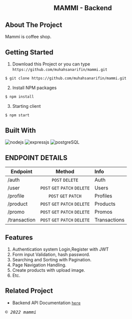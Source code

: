 
<h2 align="center">MAMMI - Backend</h2>

## About The Project

Mammi is coffee shop.

## Getting Started

1. Download this Project or you can type
   `https://github.com/muhahsanarifin/mammi.git`

```sh
$ git clone https://github.com/muhahsanarifin/mammi.git
```

2. Install NPM packages

```sh
$ npm install
```

3. Starting client

```sh
$ npm start
```

## Built With

![nodejs](https://img.shields.io/badge/nodejs-16-brightgreen)
![expressjs](https://img.shields.io/badge/expressjs-4-lightgrey)
![postgreSQL](https://img.shields.io/badge/postgreSQL-11-blue)


## ENDPOINT DETAILS

| Endpoint     |            Method             | Info         |
| ------------ | :---------------------------: | :----------- |
| /auth        |        `POST` `DELETE`        | Auth         |
| /user        | `POST` `GET` `PATCH` `DELETE` | Users        |
| /profile     |      `POST` `GET` `PATCH`     | Profiles     |
| /product     | `POST` `GET` `PATCH` `DELETE` | Products     |
| /promo       | `POST` `GET` `PATCH` `DELETE` | Promos       |
| /transaction | `POST` `GET` `PATCH` `DELETE` | Transactions |

## Features

1. Authentication system Login,Register with JWT
2. Form input Validation, hash password.
3. Searching and Sorting with Pagination.
4. Page Navigation Handling.
5. Create products with upload image.
6. Etc.

## Related Project

-   Backend API Documentation [`here`](https://documenter.getpostman.com/view/16092081/2s847ESaDX)

<p> <samp><i>&copy; 2022 mammi</i></samp> </p>